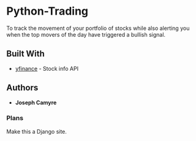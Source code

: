 # Python-Trading
To track the movement of your portfolio of stocks while also alerting you when the top movers of the day have triggered a bullish signal. 

## Built With

* [yfinance](https://pypi.org/project/yfinance/) - Stock info API

## Authors

* **Joseph Camyre**

### Plans

Make this a Django site. 
